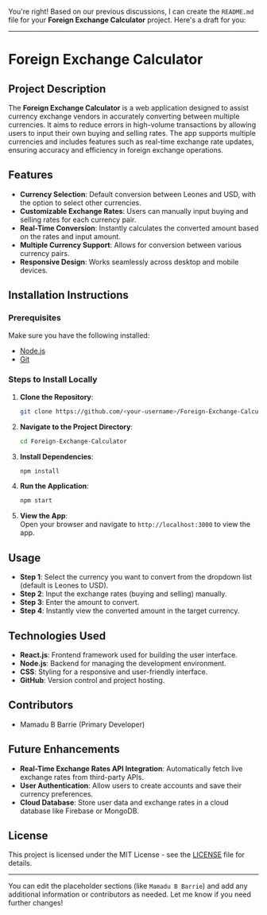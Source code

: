 You're right! Based on our previous discussions, I can create the `README.md` file for your **Foreign Exchange Calculator** project. Here's a draft for you:

---

# Foreign Exchange Calculator

## Project Description
The **Foreign Exchange Calculator** is a web application designed to assist currency exchange vendors in accurately converting between multiple currencies. It aims to reduce errors in high-volume transactions by allowing users to input their own buying and selling rates. The app supports multiple currencies and includes features such as real-time exchange rate updates, ensuring accuracy and efficiency in foreign exchange operations.

## Features
- **Currency Selection**: Default conversion between Leones and USD, with the option to select other currencies.
- **Customizable Exchange Rates**: Users can manually input buying and selling rates for each currency pair.
- **Real-Time Conversion**: Instantly calculates the converted amount based on the rates and input amount.
- **Multiple Currency Support**: Allows for conversion between various currency pairs.
- **Responsive Design**: Works seamlessly across desktop and mobile devices.

## Installation Instructions

### Prerequisites
Make sure you have the following installed:
- [Node.js](https://nodejs.org/)
- [Git](https://git-scm.com/)

### Steps to Install Locally
1. **Clone the Repository**:
   ```bash
   git clone https://github.com/<your-username>/Foreign-Exchange-Calculator.git
   ```

2. **Navigate to the Project Directory**:
   ```bash
   cd Foreign-Exchange-Calculator
   ```

3. **Install Dependencies**:
   ```bash
   npm install
   ```

4. **Run the Application**:
   ```bash
   npm start
   ```

5. **View the App**:  
   Open your browser and navigate to `http://localhost:3000` to view the app.

## Usage
- **Step 1**: Select the currency you want to convert from the dropdown list (default is Leones to USD).
- **Step 2**: Input the exchange rates (buying and selling) manually.
- **Step 3**: Enter the amount to convert.
- **Step 4**: Instantly view the converted amount in the target currency.

## Technologies Used
- **React.js**: Frontend framework used for building the user interface.
- **Node.js**: Backend for managing the development environment.
- **CSS**: Styling for a responsive and user-friendly interface.
- **GitHub**: Version control and project hosting.
  
## Contributors
- Mamadu B Barrie (Primary Developer)

## Future Enhancements
- **Real-Time Exchange Rates API Integration**: Automatically fetch live exchange rates from third-party APIs.
- **User Authentication**: Allow users to create accounts and save their currency preferences.
- **Cloud Database**: Store user data and exchange rates in a cloud database like Firebase or MongoDB.

## License
This project is licensed under the MIT License - see the [LICENSE](LICENSE) file for details.

---

You can edit the placeholder sections (like `Mamadu B Barrie`) and add any additional information or contributors as needed. Let me know if you need further changes!
